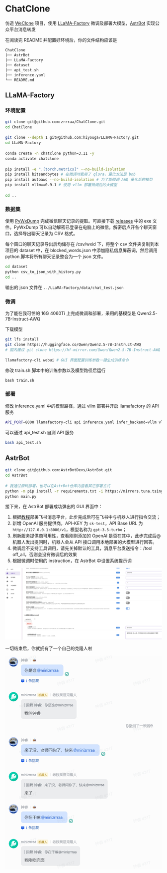 # ChatClone

仿造 [WeClone](https://github.com/xming521/WeClone) 项目，使用 [LLaMA-Factory](https://github.com/hiyouga/LLaMA-Factory) 微调及部署大模型，[AstrBot](https://github.com/AstrBotDevs/AstrBot) 实现公众平台消息转发

在阅读完 README 并配置好环境后，你的文件结构应该是

```
ChatClone
├── AstrBot
├── LLaMA-Factory
├── dataset
├── api_test.sh
├── inference.yaml
└── README.md
```

## LLaMA-Factory

### 环境配置

```bash
git clone git@github.com:zrrraa/ChatClone.git
cd ChatClone

git clone --depth 1 git@github.com:hiyouga/LLaMA-Factory.git
cd LLaMA-Factory

conda create -n chatclone python=3.11 -y
conda activate chatclone

pip install -e ".[torch,metrics]" --no-build-isolation
pip install bitsandbytes # 在微调时我用了 qlora，量化方法是 bnb
pip install autoawq --no-build-isolation # 为了能微调 AWQ 量化后的模型
pip install vllm==0.9.1 # 使用 vllm 部署微调后的大模型

cd ..
```

### 数据集

使用 [PyWxDump](https://github.com/xaoyaoo/PyWxDump) 完成微信聊天记录的提取。可直接下载 [releases](https://github.com/xaoyaoo/PyWxDump/releases/tag/v3.1.45) 中的 exe 文件。PyWxDump 可以自动解密已登录在电脑上的微信，解密后点开各个聊天窗口，选择导出聊天记录为 CSV 格式。

每个窗口的聊天记录导出后均储存在 /csv/wxid 下，将整个 csv 文件夹复制到本项目的 dataset 中，在 blocked_words.json 中添加隐私信息屏蔽词，然后调用 python 脚本将所有聊天记录整合为一个 json 文件。

```bash
cd dataset
python csv_to_json_with_history.py
cd ..
```

输出的 json 文件在 `../LLaMA-Factory/data/chat_test.json`

### 微调

为了能在我可怜的 16G 4060Ti 上完成微调和部署，采用的基模型是 Qwen2.5-7B-Instruct-AWQ

下载模型

```bash
git lfs install
git clone https://huggingface.co/Qwen/Qwen2.5-7B-Instruct-AWQ
# 国内建议 git clone https://hf-mirror.com/Qwen/Qwen2.5-7B-Instruct-AWQ

llamafactory-cli webui # GUI 界面配置训练参数一键生成训练命令
```

修改 train.sh 脚本中的训练参数以及模型路径后运行

```
bash train.sh
```

### 部署

修改 inference.yaml 中的模型路径，通过 vllm 部署并开启 llamafactory 的 API 服务

```bash
API_PORT=8000 llamafactory-cli api inference.yaml infer_backend=vllm vllm_enforce_eager=true
```

可以通过 api_test.sh 自测 API 服务

```bash
bash api_test.sh
```

## AstrBot

```bash
git clone git@github.com:AstrBotDevs/AstrBot.git
cd AstrBot

# 我通过源码部署，也可以在AstrBot仓库内查看其它部署方式
python -m pip install -r requirements.txt -i https://mirrors.tuna.tsinghua.edu.cn/pypi/web/simple
python main.py
```

接下来，在 AstrBot 部署成功弹出的 GUI 界面中：

1. 根据[教程](https://docs.astrbot.app/deploy/platform/lark.html)部署飞书消息平台，此步完成后可在飞书中与机器人进行指令交流；
2. 新增 OpenAI 服务提供商，API-KEY 为 `sk-test`，API Base URL 为 `http://127.0.0.1:8000/v1`，模型名称为 `gpt-3.5-turbo`；
3. 刷新服务提供商可用性，查看刚刚添加的 OpenAI 是否在其中，此步完成后@机器人发出提问时，机器人会从 API 接口调用本地部署的大模型进行回答。
4. 微调后不支持工具调用，请先关掉默认的工具，消息平台发送指令：/tool off_all，否则会没有微调后的效果
5. 根据微调时使用的 instruction，在 AstrBot 中设置系统提示词

![prompt](./img/prompt.jpg)

一切结束后，你就拥有了一个自己的克隆人啦

![final](./img/final.jpg)